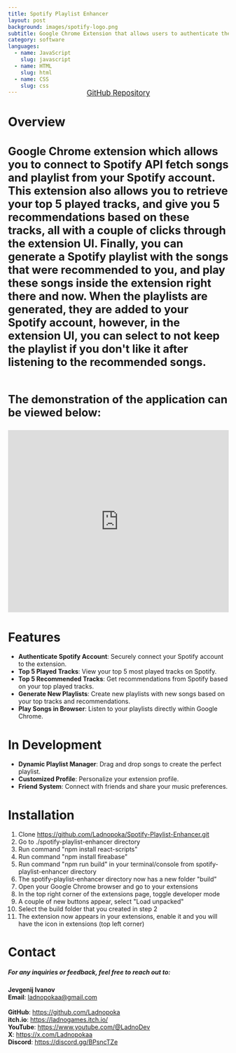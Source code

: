 ```yaml
---
title: Spotify Playlist Enhancer
layout: post
background: images/spotify-logo.png
subtitle: Google Chrome Extension that allows users to authenticate their Spotify account, view their top 5 played tracks, get top 5 recommended tracks, and generate new playlists based on these tracks.
category: software
languages: 
  - name: JavaScript
    slug: javascript
  - name: HTML
    slug: html
  - name: CSS
    slug: css
---
```


<div style="text-align: center; margin-top: -30px; margin-bottom: 25px; scale: 1">
  <a href="https://github.com/Ladnopoka/Spotify-Playlist-Enhancer" target="_blank" class="btn btn-primary" style="padding: 10px 20px; font-size: 1.2em;">GitHub Repository</a>
</div>

# Overview
<h3 style="font-size: 25px">
Google Chrome extension which allows you to connect to Spotify API fetch songs and playlist from your Spotify account.
This extension also allows you to retrieve your top 5 played tracks, and give you 5 recommendations based on these tracks, all with a couple of clicks through the extension UI.
Finally, you can generate a Spotify playlist with the songs that were recommended to you, and play these songs inside the extension right there and now.
When the playlists are generated, they are added to your Spotify account, however, in the extension UI, you can select to not keep the playlist if you don't like it after listening to the recommended songs.
<br><br>

The demonstration of the application can be viewed below:
</h3>
<div style="display: flex; justify-content: center; align-items: center; margin: 20px 0;">
    <iframe width="660" height="415" src="https://www.youtube.com/embed/NTn2MuQhe8Q?si=fydHOFu14HMk2qo1" 
        title="Spotify Playlist Enhancer Demo" 
        frameborder="0" 
        allow="accelerometer; autoplay; clipboard-write; encrypted-media; gyroscope; picture-in-picture; web-share" 
        referrerpolicy="strict-origin-when-cross-origin" 
        allowfullscreen>
    </iframe>
</div>

# Features
* **Authenticate Spotify Account**: Securely connect your Spotify account to the extension.<br>
* **Top 5 Played Tracks**: View your top 5 most played tracks on Spotify.<br>
* **Top 5 Recommended Tracks**: Get recommendations from Spotify based on your top played tracks.<br>
* **Generate New Playlists**: Create new playlists with new songs based on your top tracks and recommendations.<br>
* **Play Songs in Browser**: Listen to your playlists directly within Google Chrome.<br>

# In Development
* **Dynamic Playlist Manager**: Drag and drop songs to create the perfect playlist.<br>
* **Customized Profile**: Personalize your extension profile.<br>
* **Friend System**: Connect with friends and share your music preferences.<br>

# Installation
1. Clone https://github.com/Ladnopoka/Spotify-Playlist-Enhancer.git
2. Go to ./spotify-playlist-enhancer directory
3. Run command "npm install react-scripts"
4. Run command "npm install fireabase"
5. Run command "npm run build" in your terminal/console from spotify-playlist-enhancer directory
6. The spotify-playlist-enhancer directory now has a new folder "build"
7. Open your Google Chrome browser and go to your extensions
8. In the top right corner of the extensions page, toggle developer mode
9. A couple of new buttons appear, select "Load unpacked"
10. Select the build folder that you created in step 2
11. The extension now appears in your extensions, enable it and you will have the icon in extensions (top left corner)

# Contact
##### For any inquiries or feedback, feel free to reach out to:

**Jevgenij Ivanov** <br>
**Email**: ladnopokaa@gmail.com <br><br>
**GitHub**: https://github.com/Ladnopoka <br>
**itch.io**: https://ladnogames.itch.io/ <br>
**YouTube**: https://www.youtube.com/@LadnoDev <br>
**X**: https://x.com/Ladnopokaa <br>
**Discord**: https://discord.gg/BPsncTZe
